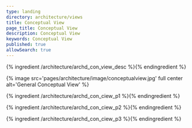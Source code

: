```yaml
---
type: landing
directory: architecture/views
title: Conceptual View
page_title: Conceptual View
description: Conceptual View
keywords: Conceptual View
published: true
allowSearch: true
---
```


{% ingredient /architecture/archd_con_view_desc %}{% endingredient %}

{% image src='pages/architecture/image/conceptualview.jpg' full center alt='General Conceptual View' %}

{% ingredient /architecture/archd_con_ciew_p1 %}{% endingredient %}

{% ingredient /architecture/archd_con_ciew_p2 %}{% endingredient %}

{% ingredient /architecture/archd_con_ciew_p3 %}{% endingredient %}

